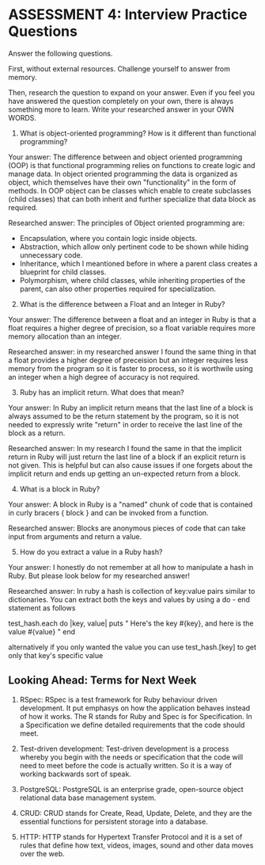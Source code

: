 # ASSESSMENT 4: Interview Practice Questions

Answer the following questions.

First, without external resources. Challenge yourself to answer from memory.

Then, research the question to expand on your answer. Even if you feel you have answered the question completely on your own, there is always something more to learn. Write your researched answer in your OWN WORDS.

1. What is object-oriented programming? How is it different than functional programming?

Your answer: The difference between and object oriented programming (OOP) is that functional programming relies on functions to create logic and manage data. In object oriented programming the data is organized as object, which themselves have their own "functionality" in the form of methods. In OOP object can be classes which enable to create subclasses (child classes) that can both inherit and further specialize that data block as required.

Researched answer: The principles of Object oriented programming are:  

- Encapsulation, where you contain logic inside objects.
- Abstraction, which allow only pertinent code to be shown while hiding unnecessary code.
- Inheritance, which I meantioned before in where a parent class creates a blueprint for child classes.
- Polymorphism, where child classes, while inheriting properties of the parent, can also other properties required for specialization.

2. What is the difference between a Float and an Integer in Ruby?

Your answer: The difference between a float and an integer in Ruby is that a float requires a higher degree of precision, so a float variable requires more memory allocation than an integer.

Researched answer: in my researched answer I found the same thing in that a float provides a higher degree of preceision but an integer requires less memory from the program so it is faster to process, so it is worthwile using an integer when a high degree of accuracy is not required. 

3. Ruby has an implicit return. What does that mean?

Your answer: In Ruby an implicit return means that the last line of a block is always assumed to be the return statement by the program, so it is not needed to expressly write "return" in order to receive the last line of the block as a return. 

Researched answer: In my research I found the same in that the implicit return in Ruby will just return the last line of a block if an explicit return is not given. This is helpful but can also cause issues if one forgets about the implicit return and ends up getting an un-expected return from a block. 

4. What is a block in Ruby?

Your answer: A block in Ruby is a "named" chunk of code that is contained in curly bracers { block } and can be invoked from a function. 

Researched answer: Blocks are anonymous pieces of code that can take input from arguments and return a value. 

5. How do you extract a value in a Ruby hash?

Your answer: I honestly do not remember at all how to manipulate a hash in Ruby. But please look below for my researched answer!

Researched answer: In ruby a hash is collection of key:value pairs similar to dictionaries. You can extract both the keys and values by using a do - end statement as follows

test_hash.each do |key, value|
    puts " Here's the key #{key}, and here is the value #{value} "
end

alternatively if you only wanted the value you can use test_hash.[key] to get only that key's specific value

## Looking Ahead: Terms for Next Week

1. RSpec: RSpec is a test framework for Ruby behaviour driven development. It put emphasys on how the application behaves instead of how it works. The R stands for Ruby and Spec is for Specification. In a Specification we define detailed requirements that the code should meet. 

2. Test-driven development: Test-driven development is a process whereby you begin with the needs or specification that the code will need to meet before the code is actually written. So it is a way of working backwards sort of speak.

3. PostgreSQL: PostgreSQL is an enterprise grade, open-source object relational data base management system.

4. CRUD: CRUD stands for Create, Read, Update, Delete, and they are the essential functions for persistent storage into a database.

5. HTTP: HTTP stands for Hypertext Transfer Protocol and it is a set of rules that define how text, videos, images, sound and other data moves over the web. 
